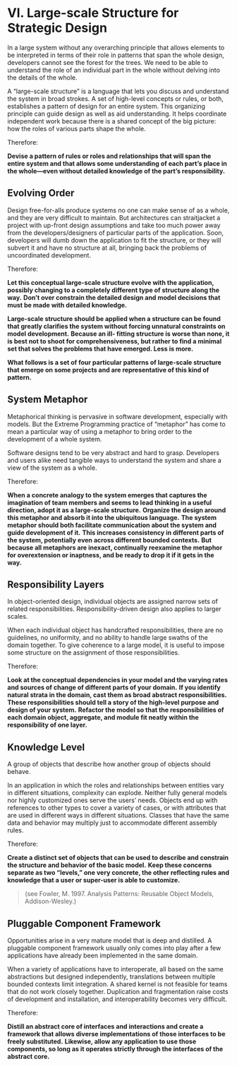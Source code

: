 # VI. Large-scale Structure for Strategic Design

In a large system without any overarching principle that allows elements to be interpreted in terms of their role in patterns that span the whole design, developers cannot see the forest for the trees.
We need to be able to understand the role of an individual part in the whole without delving into the details of the whole.

A “large-scale structure” is a language that lets you discuss and understand the system in broad strokes.
A set of high-level concepts or rules, or both, establishes a pattern of design for an entire system.
This organizing principle can guide design as well as aid understanding.
It helps coordinate independent work because there is a shared concept of the big picture: how the roles of various parts shape the whole.

Therefore:

**Devise a pattern of rules or roles and relationships that will span the entire system and that allows some understanding of each part’s place in the whole—even without detailed knowledge of the part’s responsibility.**


## Evolving Order

Design free-for-alls produce systems no one can make sense of as a whole, and they are very difficult to maintain.
But architectures can straitjacket a project with up-front design assumptions and take too much power away from the developers/designers of particular parts of the application.
Soon, developers will dumb down the application to fit the structure, or they will subvert it and have no structure at all, bringing back the problems of uncoordinated development.

Therefore:

**Let this conceptual large-scale structure evolve with the application, possibly changing to a completely different type of structure along the way.**
**Don’t over constrain the detailed design and model decisions that must be made with detailed knowledge.**

**Large-scale structure should be applied when a structure can be found that greatly clarifies the system without forcing unnatural constraints on model development.**
**Because an ill- fitting structure is worse than none, it is best not to shoot for comprehensiveness, but rather to find a minimal set that solves the problems that have emerged.
Less is more.**

**What follows is a set of four particular patterns of large-scale structure that emerge on some projects and are representative of this kind of pattern.**


## System Metaphor

Metaphorical thinking is pervasive in software development, especially with models.
But the Extreme Programming practice of “metaphor” has come to mean a particular way of using a metaphor to bring order to the development of a whole system.

Software designs tend to be very abstract and hard to grasp.
Developers and users alike need tangible ways to understand the system and share a view of the system as a whole.

Therefore:

**When a concrete analogy to the system emerges that captures the imagination of team members and seems to lead thinking in a useful direction, adopt it as a large-scale structure.**
**Organize the design around this metaphor and absorb it into the ubiquitous language.**
**The system metaphor should both facilitate communication about the system and guide development of it.**
**This increases consistency in different parts of the system, potentially even across different bounded contexts.**
**But because all metaphors are inexact, continually reexamine the metaphor for overextension or inaptness, and be ready to drop it if it gets in the way.**


## Responsibility Layers

In object-oriented design, individual objects are assigned narrow sets of related responsibilities.
Responsibility-driven design also applies to larger scales.

When each individual object has handcrafted responsibilities, there are no guidelines, no uniformity, and no ability to handle large swaths of the domain together.
To give coherence to a large model, it is useful to impose some structure on the assignment of those responsibilities.

Therefore:

**Look at the conceptual dependencies in your model and the varying rates and sources of change of different parts of your domain.**
**If you identify natural strata in the domain, cast them as broad abstract responsibilities.**
**These responsibilities should tell a story of the high-level purpose and design of your system.**
**Refactor the model so that the responsibilities of each domain object, aggregate, and module fit neatly within the responsibility of one layer.**


## Knowledge Level

A group of objects that describe how another group of objects should behave.

In an application in which the roles and relationships between entities vary in different situations, complexity can explode.
Neither fully general models nor highly customized ones serve the users’ needs.
Objects end up with references to other types to cover a variety of cases, or with attributes that are used in different ways in different situations.
Classes that have the same data and behavior may multiply just to accommodate different assembly rules.

Therefore:

**Create a distinct set of objects that can be used to describe and constrain the structure and behavior of the basic model.**
**Keep these concerns separate as two “levels,” one very concrete, the other reflecting rules and knowledge that a user or super-user is able to customize.**

> (see Fowler, M. 1997. Analysis Patterns: Reusable Object Models, Addison-Wesley.)


## Pluggable Component Framework

Opportunities arise in a very mature model that is deep and distilled.
A pluggable component framework usually only comes into play after a few applications have already been implemented in the same domain.

When a variety of applications have to interoperate, all based on the same abstractions but designed independently, translations between multiple bounded contexts limit integration.
A shared kernel is not feasible for teams that do not work closely together.
Duplication and fragmentation raise costs of development and installation, and interoperability becomes very difficult.

Therefore:

**Distill an abstract core of interfaces and interactions and create a framework that allows diverse implementations of those interfaces to be freely substituted.**
**Likewise, allow any application to use those components, so long as it operates strictly through the interfaces of the abstract core.**
